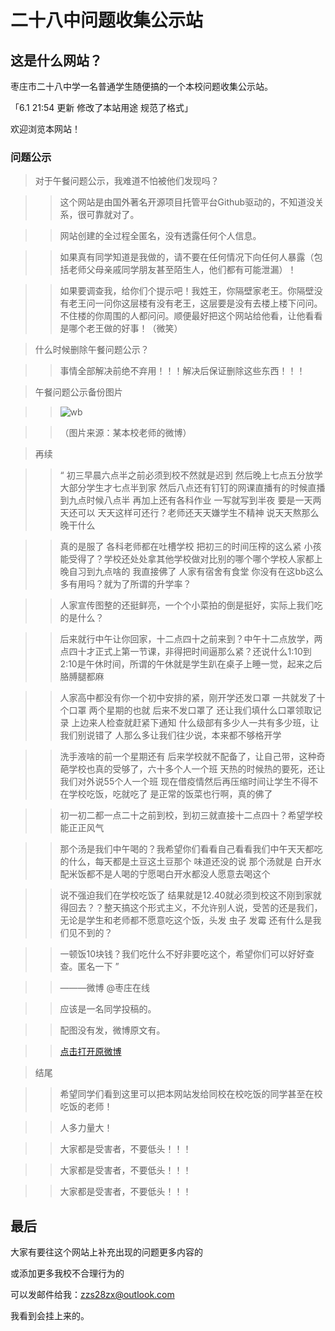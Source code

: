 # 二十八中问题收集公示站

## 这是什么网站？

枣庄市二十八中学一名普通学生随便搞的一个本校问题收集公示站。

「6.1 21:54 更新 修改了本站用途 规范了格式」

欢迎浏览本网站！

### 问题公示

> 对于午餐问题公示，我难道不怕被他们发现吗？

> > 这个网站是由国外著名开源项目托管平台Github驱动的，不知道没关系，很可靠就对了。

> > 网站创建的全过程全匿名，没有透露任何个人信息。

> > 如果真有同学知道是我做的，请不要在任何情况下向任何人暴露（包括老师父母亲戚同学朋友甚至陌生人，他们都有可能泄漏）！

> > 如果要调查我，给你们个提示吧！我姓王，你隔壁家老王。你隔壁没有老王问一问你这层楼有没有老王，这层要是没有去楼上楼下问问。不住楼的你周围的人都问问。顺便最好把这个网站给他看，让他看看是哪个老王做的好事！（微笑）

> 什么时候删除午餐问题公示？

> > 事情全部解决前绝不弃用！！！解决后保证删除这些东西！！！

> 午餐问题公示备份图片

> > ![wb](https://thumbsnap.com/i/rA58NVJW.jpg)

> > （图片来源：某本校老师的微博）

> 再续

> > “ 初三早晨六点半之前必须到校不然就是迟到 然后晚上七点五分放学 大部分学生才七点半到家 然后八点还有钉钉的网课直播有的时候直播到九点时候八点半 再加上还有各科作业 一写就写到半夜 要是一天两天还可以 天天这样可还行？老师还天天嫌学生不精神  说天天熬那么晚干什么

> > 真的是服了  各科老师都在吐槽学校 把初三的时间压榨的这么紧 小孩能受得了？学校还处处拿其他学校做对比别的哪个哪个学校人家都上晚自习到九点啥的 我直接佛了 人家有宿舍有食堂 你没有在这bb这么多有用吗？就为了所谓的升学率？

> > 人家宣传图整的还挺鲜亮，一个个小菜拍的倒是挺好，实际上我们吃的是什么？

> > 后来就行中午让你回家，十二点四十之前来到？中午十二点放学，两点四十才正式上第一节课，非得把时间逼那么紧？还说什么1:10到2:10是午休时间，所谓的午休就是学生趴在桌子上睡一觉，起来之后胳膊腿都麻

> > 人家高中都没有你一个初中安排的紧，刚开学还发口罩 一共就发了十个口罩 两个星期的也就 后来不发口罩了 还让我们填什么口罩领取记录 上边来人检查就赶紧下通知 什么级部有多少人一共有多少班，让我们别说错了 人那么多让我们往少说，本来都不够格开学

> > 洗手液啥的前一个星期还有 后来学校就不配备了，让自己带，这种奇葩学校也真的受够了，六十多个人一个班 天热的时候热的要死，还让我们对外说55个人一个班 现在借疫情然后再压缩时间让学生不得不在学校吃饭，吃就吃了 是正常的饭菜也行啊，真的佛了

> > 初一初二都一点二十之前到校，到初三就直接十二点四十？希望学校能正正风气

> > 那个汤是我们中午喝的？我希望你们看看自己看看我们中午天天都吃的什么，每天都是土豆这土豆那个 味道还没的说 那个汤就是 白开水配米饭都不是人喝的宁愿喝白开水都没人愿意去喝这个

> > 说不强迫我们在学校吃饭了 结果就是12.40就必须到校这不刚到家就得回去？？整天搞这个形式主义，不允许别人说，受苦的还是我们，无论是学生和老师都不愿意吃这个饭，头发 虫子 发霉 还有什么是我们见不到的？

> > 一顿饭10块钱？我们吃什么不好非要吃这个，希望你们可以好好查查。匿名一下 ”

> >    ———微博 @枣庄在线

> >    应该是一名同学投稿的。

> >    配图没有发，微博原文有。

> >    [点击打开原微博](https://weibo.com/1371163915/J4uOODPMu)

> 结尾

> > 希望同学们看到这里可以把本网站发给同校在校吃饭的同学甚至在校吃饭的老师！

> > 人多力量大！

> > 大家都是受害者，不要低头！！！

> > 大家都是受害者，不要低头！！！

> > 大家都是受害者，不要低头！！！

## 最后

大家有要往这个网站上补充出现的问题更多内容的

或添加更多我校不合理行为的

可以发邮件给我：zzs28zx@outlook.com

我看到会挂上来的。

